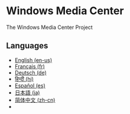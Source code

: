 # Windows Media Center
The Windows Media Center Project

## Languages
* [English (en-us)](/Documentation/README-en.md)
* [Français (fr)](/Documentation/README-fr.md)
* [Deutsch (de)](/Documentation/README-de.md)
* [हिन्दी (hi)](/Documentation/README-hi.md)
* [Español (es)](/Documentation/README-es.md)
* [日本語 (ja)](/Documentation/README-ja.md)
* [简体中文 (zh-cn)](/Documentation/README-zh-cn.md)
* 
